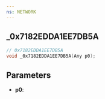```yaml
---
ns: NETWORK
---
```

## _0x7182EDDA1EE7DB5A

```c
// 0x7182EDDA1EE7DB5A
void _0x7182EDDA1EE7DB5A(Any p0);
```

## Parameters
* **p0**:
